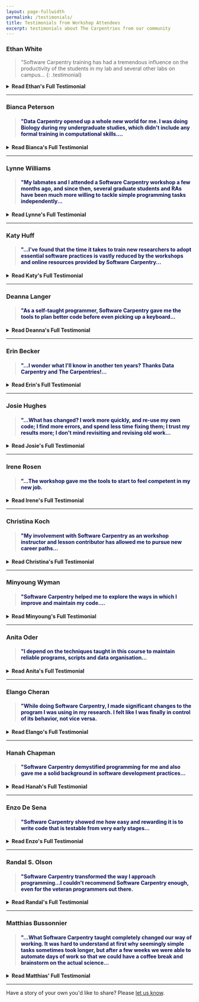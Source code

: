 ```yaml
---
layout: page-fullwidth
permalink: /testimonials/
title: Testimonials from Workshop Attendees
excerpt: testimonials about The Carpentries from our community
---
```


<h3>
    Ethan White
</h3>

> "Software Carpentry training has had a tremendous influence on the productivity of the students in my lab and several other labs on campus...
{: .testimonial}

<details>
<summary>
<strong>Read Ethan's Full Testimonial</strong>
</summary>
Software Carpentry training has had a tremendous influence on the productivity of the students in my lab and several other labs on campus.It trained them to write code that works properly more quickly and to automate repetitive tasks that they used to spend hours on (now they spend minutes). In addition, we are now reusing code much more often, because the code is written in such a way that the students can remember what they did and other students can understand exactly how the code works. I can't recommend Software Carpentry strongly enough.</p>

<em>Ethan White's lab is part of an <a href="https://www.weecology.org/">interdisciplinary ecology research group</a> at the University of Florida.</em>
</details>

<hr>

<h3>
    Bianca Peterson
</h3>

> <h4 style="color:#071159">"Data Carpentry opened up a whole new world for me. I was doing Biology during my undergraduate studies, which didn't include any formal training in computational skills....

<details>
<summary>
<strong>Read Bianca's Full Testimonial</strong>
</summary>
Data Carpentry opened up a whole new world for me. I was doing Biology during my undergraduate studies, which didn't include any formal training in computational skills. Suddenly, I was drowning in big data during my postgrad and had no clue how to work with this type of data. Since attending my first Carpentry workshop, I have learned most of the tools taught by The Carpentries, qualified as an instructor, and have taught at five Data Carpentry workshops, as well as three one-day R workshops. Obviously, I am now very passionate about teaching these tools to researchers who find themselves in the same situation I did. I also feel confident and competent to analyze various types of data, which helped gain me a post-doctoral fellowship in Pharmaceutics.</p>

<em>Bianca Peterson is conducting kinetic analyses of extemporaneously compounded medicines at the Centre of Excellence for Pharmaceutical Sciences (Pharmacen), North-West University, South Africa.</em>
</details>

<hr>
<h3>
  Lynne Williams
</h3>

> <h4 style="color:#071159">"My labmates and I attended a Software Carpentry workshop a few months ago, and since then, several graduate students and RAs have been much more willing to tackle simple programming tasks independently...

<details>
<summary>
<strong>Read Lynne's Full Testimonial</strong>
</summary>
<p>My labmates and I attended a Software Carpentry workshop a few months ago,
  and since then, several graduate students and RAs have been much more willing
  to tackle simple programming tasks independently. We have also now implemented
  a version control repository in the lab: it has greatly reduced the number of
  files flying around and helped to ensure that everyone in the lab has the most
  up-to-date versions of all the code we routinely use. Its history mechanism
  also keeps us from having to manually document every change made or analysis
  done, which has greatly improved our ability to find information quickly.</p>
 <em>Lynne Williams studies the cognitive neuroscience of language development and develops statistical techniques to analyze large multivariate data sets.</em>
</details>

<hr>
<h3>
  Katy Huff
</h3>

> <h4 style="color:#071159">"...I've found that the time it takes to train new researchers to adopt essential software practices is vastly reduced by the workshops and online resources provided by Software Carpentry...

<details>
<summary>
<strong>Read Katy's Full Testimonial</strong>
</summary>
<p>As a nuclear engineer at the US national labs, the number of nuclear safety
  and performance codes I see which are practically untested, basically
  undocumented, and completely lacking in version control is alarming. New
  projects are starting to incorporate better practices, but over and over
  again, students and new staff members show up ready to implement advanced
  numerical methods but don't have a handle on version control. I've found that
  the time it takes to train new researchers to adopt essential software
  practices is vastly reduced by the workshops and online resources provided by
  Software Carpentry. By directing colleagues to the online lectures instead of
  teaching them individually to test and version control their code I've
  personally saved a great number of hours and they've been spared just as many
  false starts.</p>
 <em>Katy Huff is a post-doc in nuclear engineering at the University of California, Berkeley.</em>
</details>

<hr>
<h3>
  Deanna Langer
</h3>

> <h4 style="color:#071159">"As a self-taught programmer, Software Carpentry gave me the tools to plan better code before even picking up a keyboard...

<details>
<summary>
<strong>Read Deanna's Full Testimonial</strong>
</summary>
<p>As a self-taught programmer, Software Carpentry gave me the tools to plan
  better code before even picking up a keyboard&mdash;improving my ability to
  expand, re-use, and test what I develop. The result is a more reliable, better
  traceable product, and I have a better sense of what to look for when
  evaluating other tools.</p>
<em>Deanna Langer's PhD explored multi-parametric MRI for prostate cancer localization</em>
</details>

<hr>

<h3>
    Erin Becker
</h3>

> <h4 style="color:#071159">"...I wonder what I'll know in another ten years? Thanks Data Carpentry and The Carpentries!...

<details>
<summary>
<strong>Read Erin's Full Testimonial</strong>
</summary>
<p>Ten years ago, I made all my plots in Excel. I told a friend: <em>"I am not going to learn to code just to make pretty plots."</em> Now I am sitting downtown using <code>git</code> and coding up a storm in R. I wonder what I'll know in another ten years? Thanks Data Carpentry and The Carpentries!    </p>
  <em>Erin Becker is the Associate Director of The Carpentries</em>
</details>

  <hr>
  <h3>
    Josie Hughes
</h3>

> <h4 style="color:#071159">"...What has changed? I work more quickly, and re-use my own code; I find more errors, and spend less time fixing them; I trust my results more; I don't mind revisiting and revising old work...

<details>
<summary>
<strong>Read Josie's Full Testimonial</strong>
</summary>
<p>Armed with a single introductory C++ course, I did a master's degree and
    several years of consulting work on spatial simulation models before taking
    Software Carpentry. Long, slow, frustrating experience left me well prepared
    to appreciate this course. What has changed? I work more quickly, and re-use
    my own code; I find more errors, and spend less time fixing them; I trust my
    results more; I don't mind revisiting and revising old work; collaborators and
    potential employers are more impressed; and I'm happier.</p>
  <em>Josie Hughes develops models of mountain pine beetles and other outbreaking forest insects</em>
</details>

<hr>
<h3>
  Irene Rosen
</h3>

> <h4 style="color:#071159">"...The workshop gave me the tools to start to feel competent in my new job.

<details>
<summary>
<strong>Read Irene's Full Testimonial</strong>
</summary>
<p>I started working at the Space Science Lab last November
  focusing on QA for two satellite projects' flight software.
  While I have written and tested lots of software in the past, I
  was unfamiliar with Python which is the preferred language for
  software testing here at the lab.  The workshop gave me the
  tools to start to feel competent in my new job.</p>
 <em>Irene Rosen helps test satellite flight software at UC Berkeley</em>
</details>

<hr>
<h3>
  Christina Koch
</h3>

> <h4 style="color:#071159">"My involvement with Software Carpentry as an workshop instructor and lesson contributor has allowed me to pursue new career paths...

<details>
<summary>
<strong>Read Christina's Full Testimonial</strong>
</summary>
<p>
  My involvement with Software Carpentry as an workshop instructor
  and lesson contributor has allowed me to pursue new career paths; most
  notably, my current position at the University of Wisconsin, Madison.  
  As a Software Carpentry instructor, I gained valuable cross-discipline
  experience: communicating difficult concepts to non-experts, developing
  skills in computing tools, collaborating with a team, and demonstrating
  my commitment to better computing skills by volunteering my time.  My
  involvement with Software Carpentry also introduced me to a unique
  professional community of people who care about research and computing,
  which is typically not found in a single university/lab/office.  This
  community has introduced me to new ideas, tools, and job postings from
  off the beaten path.  
</p>
 <em>Christina Koch helps researchers at the University
  of Wisconsin, Madison, access and utilize large-scale computing
  resources to transform their research.  
</em>
</details>

<hr>
<h3>
  Minyoung Wyman
</h3>

> <h4 style="color:#071159">"Software Carpentry helped me to explore the ways in which I improve and maintain my code....

<details>
<summary>
<strong>Read Minyoung's Full Testimonial</strong>
</summary>
<p>Software Carpentry helped me to explore the ways in which I improve and
  maintain my code. This made it easier for me to look back upon my old work and
  adapt it for new purposes, thereby making my research progress more
  quickly. It has also let me ask types of questions that I previously had no
  ability to address.</p>
 <em>Minyoung Wyman studies the evolution of male and female differences using fruit flies as a model organism</em>
</details>

<hr>
<h3>
  Anita Oder
</h3>

> <h4 style="color:#071159">"I depend on the techniques taught in this course to maintain reliable programs, scripts and data organisation...

<details>
<summary>
<strong>Read Anita's Full Testimonial</strong>
</summary>
<p>I depend on the techniques taught in this course to maintain reliable
  programs, scripts and data organisation. The time management, revision
  control, debugging and testing strategies are absolutely essential to build
  and maintain my projects. The basic Unix, shell, and scripting skills save me
  significant time and effort every day. It's an invaluable resource for
  computational researchers.</p>
 <em>Anita Oder is helping develop a set of optimal experimental planning and analysis tools for neuroimaging research</em>
</details>

<hr>
<h3>
  Elango Cheran
</h3>

> <h4 style="color:#071159">"While doing Software Carpentry, I made significant changes to the program I was using in my research. I felt like I was finally in control of its behavior, not vice versa.

<details>
<summary>
<strong>Read Elango's Full Testimonial</strong>
</summary>
<p>While doing Software Carpentry, I made significant changes to the program I
  was using in my research. I felt like I was finally in control of its
  behavior, not vice versa. I still refer Software Carpentry to anyone new to
  programming, best practices, or even Python, especially if I have to work with
  that person.</p>
 <em>Elango Cheran's MSc thesis was on detecting structural variants from paired-end sequencing data</em>
</details>

<hr>
<h3>
  Hanah Chapman
</h3>

> <h4 style="color:#071159">"Software Carpentry demystified programming for me and also gave me a solid background in software development practices...

<details>
<summary>
<strong>Read Hanah's Full Testimonial</strong>
</summary>
<p>Like most psychology students, I got no formal training in computational
  methods during my undergrad or graduate program. This meant that I was
  effectively cut off from the tool I was using and pessimistic about my chances
  of ever mastering it. Software Carpentry demystified programming for me and
  also gave me a solid background in software development practices. I now use
  tools that I never would have considered before taking the course, and have
  even accepted a postdoc in a computation-heavy lab, which would have been out
  of the question. My only regret is that I wasn't able to take this course
  earlier in my degree!</p>
 <em>Hanah Chapman studies the evolutionary psychology and cognitive neuroscience of human emotion</em>
</details>

<hr>
<h3>
  Enzo De Sena
</h3>

> <h4 style="color:#071159">"Software Carpentry showed me how easy and rewarding it is to write code that is testable from very early stages...

<details>
<summary>
<strong>Read Enzo's Full Testimonial</strong>
</summary>
<p>Deadline after deadline: research life is as simple as that. As a
  consequence, research software is too often written in a rush. How many of you
  have faced that little, tricky, hidden bug a few days before submission? If
  you did, you also know that feeling of mistrust of your code. Software
  Carpentry showed me how easy and rewarding it is to write code that is
  testable from very early stages: write a little function, and immediately
  check whether simple examples yield the results you expect. And while
  Subversion repositories are not so easy to set up, once they are working, it's
  like having a perfect lab assistant to tell you what is going on at any
  time.</p>
 <em>Enzo De Sena builds physical and acoustic models of surround sound</em>
</details>

<hr>
<h3>
  Randal S. Olson
</h3>

> <h4 style="color:#071159">"Software Carpentry transformed the way I approach programming...I couldn't recommend Software Carpentry enough, even for the veteran programmers out there.

<details>
<summary>
<strong>Read Randal's Full Testimonial</strong>
</summary>
<p>Before I attended the Software Carpentry workshop, I honestly didn't think
  I'd pick up anything useful other than a few minor tips and tricks because I
  had been programming for over 6 years at that point. Much to my surprise,
  Software Carpentry transformed the way I approach programming. I learned how
  to write better, flexible software with command-line options; the importance
  of open-source, reusable software in research; and was introduced to the best
  research notebook I've encountered so far: IPython Notebook. I couldn't
  recommend Software Carpentry enough, even for the veteran programmers out
  there.</p>
<em>Randal S. Olson studies biologically-inspired artificial brains and algorithms at Michigan State University</em>
</details>

<hr>
<h3>
  Matthias Bussonnier
</h3>

> <h4 style="color:#071159">"...What Software Carpentry taught completely changed our way of working. It was hard to understand at first why seemingly simple tasks sometimes took longer, but after a few weeks we were able to automate days of work so that we could have a coffee break and brainstorm on the actual science...

<details>
<summary>
<strong>Read Matthias' Full Testimonial</strong>
</summary>
<p>
  I was a physicist in a biology lab, working mostly with
  biologist with little or no knowledge of programming.  What
  Software Carpentry taught completely changed our way of
  working. It was hard to understand at first why seemingly
  simple tasks sometimes took longer, but after a few weeks we
  were able to automate days of work so that we could have a
  coffee break and brainstorm on the actual science. This
  completely changed the way we envisioned studies, from
  limiting ourself to what a student could manually analyze to
  collecting as much data as possible in order to investigate
  modification of mouse Oocytes maturation at timescales we
  wouldn't have looked at.  And even though we didn't have deep
  training in some topics, just knowing that things like regular
  expressions existed allowed the team to consult experts. This
  allowed us to structure the way we did experiments and store
  data in better ways, which in turn made getting new team
  members up to speed much easier.
</p>
<em>Matthias Bussonnier is a post-doc at the Berkeley Institute for Data Science</em>
</details>
<hr>

<p>Have a story of your own you'd like to share? Please <a href="mailto:{{site.contact}}?subject=testimonial">let us know</a>.</p>
